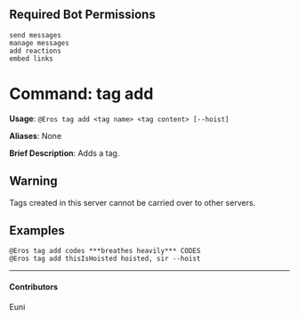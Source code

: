 ## Required Bot Permissions

```
send messages
manage messages
add reactions
embed links
```

# Command: tag add


**Usage**: `@Eros tag add <tag name> <tag content> [--hoist]`

**Aliases**: None

**Brief Description**: Adds a tag.



## Warning


Tags created in this server cannot be carried over to other servers.

## Examples

```
@Eros tag add codes ***breathes heavily*** CODES
@Eros tag add thisIsHoisted hoisted, sir --hoist
```


---

#### Contributors


Euni
